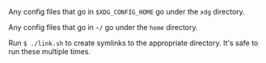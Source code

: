 Any config files that go in `$XDG_CONFIG_HOME` go under the `xdg` directory.

Any config files that go in `~/` go under the `home` directory.

Run `$ ./link.sh` to create symlinks to the appropriate directory.  It's safe to run these multiple times.
